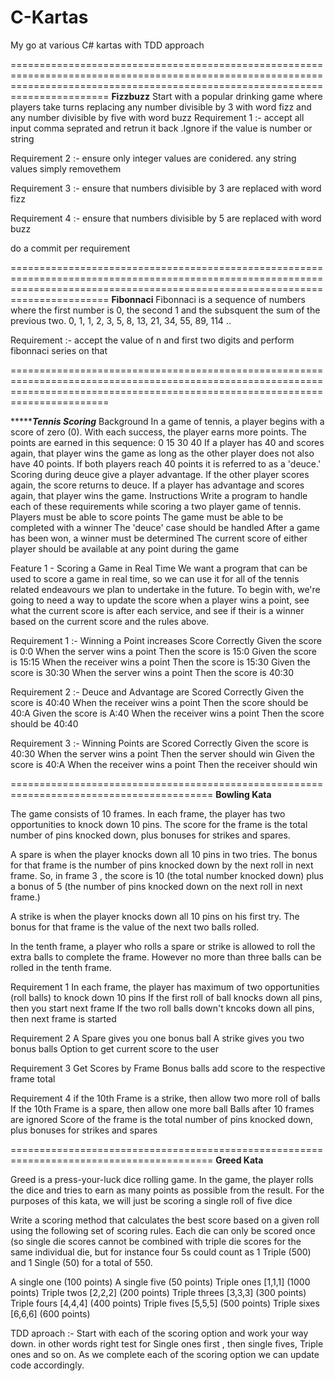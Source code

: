 # C-Kartas
My go at various C# kartas with TDD approach

===================================================================================================================================================================================
************************Fizzbuzz************************
Start with a popular drinking game where players take turns replacing any number divisible by 3 with word fizz and any number divisible by five with word buzz
Requirement 1 :- accept all input comma seprated and retrun it back .Ignore if the value is number or string

Requirement 2 :- ensure only integer values are conidered. any string values simply removethem 

Requirement 3 :- ensure that numbers divisible by 3 are replaced with word fizz

Requirement 4 :- ensure that numbers divisible by 5 are replaced with word buzz


do a commit per requirement 

===================================================================================================================================================================================
************************Fibonnaci************************
Fibonnaci is a sequence of numbers where the first number is 0, the second 1 and the subsquent the sum of the previous two. 0, 1, 1, 2, 3, 5, 8, 13, 21, 34, 55, 89, 114 ..

Requirement :- accept the value of n and first two digits and perform fibonnaci series on that



===================================================================================================================================================================================

************************Tennis Scoring*******************
Background
In a game of tennis, a player begins with a score of zero (0). With each success, the player earns more points. The points are earned in this sequence:
0
15
30
40
If a player has 40 and scores again, that player wins the game as long as the other player does not also have 40 points. If both players reach 40 points it is referred to as a 'deuce.'
Scoring during deuce give a player advantage. If the other player scores again, the score returns to deuce. If a player has advantage and scores again, that player wins the game.
Instructions
Write a program to handle each of these requirements while scoring a two player game of tennis.
Players must be able to score points
The game must be able to be completed with a winner
The 'deuce' case should be handled
After a game has been won, a winner must be determined
The current score of either player should be available at any point during the game


Feature 1 - Scoring a Game in Real Time
We want a program that can be used to score a game in real time, so we can use it for all of the tennis related endeavours we plan to undertake in the future. To begin with, we're going to need a way to update the score when a player wins a point, see what the current score is after each service, and see if their is a winner based on the current score and the rules above.

Requirement 1 :- Winning a Point increases Score Correctly
Given the score is 0:0 When the server wins a point Then the score is 15:0
Given the score is 15:15 When the receiver wins a point Then the score is 15:30
Given the score is 30:30 When the server wins a point Then the score is 40:30

Requirement 2 :- Deuce and Advantage are Scored Correctly
Given the score is 40:40 When the receiver wins a point Then the score should be 40:A
Given the score is A:40 When the receiver wins a point Then the score should be 40:40

Requirement 3 :- Winning Points are Scored Correctly
Given the score is 40:30 When the server wins a point Then the server should win
Given the score is 40:A When the receiver wins a point Then the receiver should win

=========================================================================================
************************Bowling Kata************************


The game consists of 10 frames. In each frame, the player has two opportunities to knock down 10 pins. The score for the frame is the total number of pins knocked down, plus bonuses for strikes and spares.

A spare is when the player knocks down all 10 pins in two tries. The bonus for that frame is the number of pins knocked down by the next roll in next frame. So, in frame 3 , the score is 10 (the total number knocked down) plus a bonus of 5 (the number of pins knocked down on the next roll in next frame.)

A strike is when the player knocks down all 10 pins on his first try. The bonus for that frame is the value of the next two balls rolled.

In the tenth frame, a player who rolls a spare or strike is allowed to roll the extra balls to complete the frame. However no more than three balls can be rolled in the tenth frame.

Requirement 1
In each frame, the player has maximum of two opportunities (roll balls) to knock down 10 pins
If the first roll of ball knocks down all pins, then you start next frame
If the two roll balls down't kncoks down all pins, then next frame is started 

Requirement 2
A Spare gives you one bonus ball 
A strike gives you two bonus balls
Option to get current score to the user  

Requirement 3
Get Scores by Frame
Bonus balls add score to the respective frame total 

Requirement 4
if the 10th Frame is a strike, then allow two more roll of balls 
If the 10th Frame is a spare, then allow one more ball
Balls after 10 frames are ignored
Score of the frame is the total number of pins knocked down, plus bonuses for strikes and spares

=========================================================================================
************************Greed Kata************************

Greed is a press-your-luck dice rolling game. In the game, the player rolls the dice and tries to earn as many points as possible from the result. For the purposes of this kata, we will just be scoring a single roll of five dice

Write a scoring method that calculates the best score based on a given roll using the following set of scoring rules. Each die can only be scored once (so single die scores cannot be combined with triple die scores for the same individual die, but for instance four 5s could count as 1 Triple (500) and 1 Single (50) for a total of 550.

A single one (100 points)
A single five (50 points)
Triple ones [1,1,1] (1000 points)
Triple twos [2,2,2] (200 points)
Triple threes [3,3,3] (300 points)
Triple fours [4,4,4] (400 points)
Triple fives [5,5,5] (500 points)
Triple sixes [6,6,6] (600 points)

TDD aproach :- Start with each of the scoring option and work your way down. in other words right test for Single ones first , then single fives, Triple ones and so on. As we complete each of the scoring option we can update code accordingly. 





